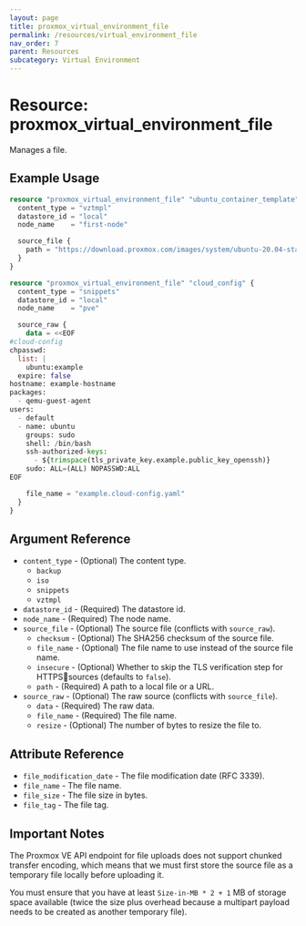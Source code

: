 ```yaml
---
layout: page
title: proxmox_virtual_environment_file
permalink: /resources/virtual_environment_file
nav_order: 7
parent: Resources
subcategory: Virtual Environment
---
```


# Resource: proxmox_virtual_environment_file

Manages a file.

## Example Usage

```terraform
resource "proxmox_virtual_environment_file" "ubuntu_container_template" {
  content_type = "vztmpl"
  datastore_id = "local"
  node_name    = "first-node"

  source_file {
    path = "https://download.proxmox.com/images/system/ubuntu-20.04-standard_20.04-1_amd64.tar.gz"
  }
}
```

```terraform
resource "proxmox_virtual_environment_file" "cloud_config" {
  content_type = "snippets"
  datastore_id = "local"
  node_name    = "pve"

  source_raw {
    data = <<EOF
#cloud-config
chpasswd:
  list: |
    ubuntu:example
  expire: false
hostname: example-hostname
packages:
  - qemu-guest-agent
users:
  - default
  - name: ubuntu
    groups: sudo
    shell: /bin/bash
    ssh-authorized-keys:
      - ${trimspace(tls_private_key.example.public_key_openssh)}
    sudo: ALL=(ALL) NOPASSWD:ALL
EOF

    file_name = "example.cloud-config.yaml"
  }
}
```

## Argument Reference

- `content_type` - (Optional) The content type.
    - `backup`
    - `iso`
    - `snippets`
    - `vztmpl`
- `datastore_id` - (Required) The datastore id.
- `node_name` - (Required) The node name.
- `source_file` - (Optional) The source file (conflicts with `source_raw`).
    - `checksum` - (Optional) The SHA256 checksum of the source file.
    - `file_name` - (Optional) The file name to use instead of the source file
      name.
    - `insecure` - (Optional) Whether to skip the TLS verification step for
      HTTPSsources (defaults to `false`).
    - `path` - (Required) A path to a local file or a URL.
- `source_raw` - (Optional) The raw source (conflicts with `source_file`).
    - `data` - (Required) The raw data.
    - `file_name` - (Required) The file name.
    - `resize` - (Optional) The number of bytes to resize the file to.

## Attribute Reference

- `file_modification_date` - The file modification date (RFC 3339).
- `file_name` - The file name.
- `file_size` - The file size in bytes.
- `file_tag` - The file tag.

## Important Notes

The Proxmox VE API endpoint for file uploads does not support chunked transfer
encoding, which means that we must first store the source file as a temporary
file locally before uploading it.

You must ensure that you have at least `Size-in-MB * 2 + 1` MB of storage space
available (twice the size plus overhead because a multipart payload needs to be
created as another temporary file).
